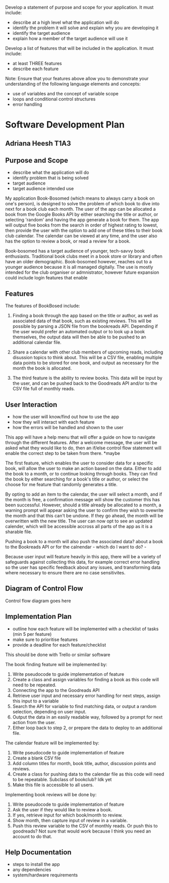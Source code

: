 Develop a statement of purpose and scope for your application. It must include:
- describe at a high level what the application will do
- identify the problem it will solve and explain why you are developing it
- identify the target audience
- explain how a member of the target audience will use it

Develop a list of features that will be included in the application. It must include:
- at least THREE features
- describe each feature

Note: Ensure that your features above allow you to demonstrate your understanding of the following language elements and concepts:
- use of variables and the concept of variable scope
- loops and conditional control structures
- error handling


# Software Development Plan 
## Adriana Heesh T1A3

## Purpose and Scope

- describe what the application will do
- identify problem that is being solved
- target audience
- target audience intended use

My application Book-Bosomed (which means to always carry a book on one's person), is designed to solve the problem of which book to dive into next for a book club each month. The user of the app can be allocated a book from the Google Books API by either searching the title or author, or selecting 'random' and having the app generate a book for them. The app will output five books from the search in order of highest rating to lowest, then provide the user with the option to add one of these titles to their book club calendar. The calendar can be viewed at any time, and the user also has the option to review a book, or read a review for a book. 

Book-bosomed has a target audience of younger, tech-savvy book enthusiasts. Traditional book clubs meet in a book store or library and often have an older demographic. Book-bosomed however, reaches out to a younger audience because it is all managed digitally. The use is mostly intended for the club organiser or admnistrator, however future expansion could include login features that enable 

## Features

The features of BookBosed include: 
1. Finding a book through the app based on the title or author, as well as associated data of that book, such as existing reviews. This will be possible by parsing a JSON file from the bookreads API. Depending if the user would prefer an automated output or to look up a book themselves, the output data will then be able to be pushed to an additional calendar file.

1. Share a calendar with other club members of upcoming reads, including disussion topics to think about. This will be a CSV file, enabling multiple data points to be stored for one book, and output as necessary for the month the book is allocated. 

1. The third feature is the ability to review books. This data will be input by the user, and can be pushed back to the Goodreads API and/or to the CSV file full of monthly reads. 


## User Interaction

- how the user will know/find out how to use the app
- how they will interact with each feature
- how the errors will be handled and shown to the user

This app will have a help menu that will offer a guide on how to navigate through the different features. After a welcome message, the user will be asked what they would like to do, then an if/else control flow statement will enable the correct step to be taken from there. *maybe

The first feature, which enables the user to consider data for a specific book, will allow the user to make an action based on the data. Either to add the book to a month, or to continue looking through books. They can find the book by either searching for a book's title or author, or select the choose for me feature that randomly generates a title. 

By opting to add an item to the calendar, the user will select a month, and if the month is free, a confirmation message will show the customer this has been successful. However, should a title already be allocated to a month, a warning prompt will appear asking the user to confirm they wish to ovewrite the month and that this can't be undone. If they go ahead, the month will be overwritten with the new title. The user can now opt to see an updated calender, which will be accessible accross all parts of the app as it is a sharable file. 

Pushing a book to a month will also push the associated data? about a book to the Bookreads API or for the calnendar - which do I want to do? - 

Because user input will feature heavily in this app, there will be a variety of safeguards against collecting this data, for example correct error handling so the user has specific feedback about any issues, and transforming data where necessary to ensure there are no case sensitivites.

## Diagram of Control Flow

Control flow diagram goes here

## Implementation Plan

- outline how each feature will be implemented with a checklist of tasks (min 5 per feature)
- make sure to prioritise features
- provide a deadline for each feature/checklist

This should be done with Trello or similar software

The book finding feature will be implemented by:
1. Write pseudocode to guide implementation of feature
1. Create a class and assign variables for finding a book as this code will need to be repeated.
1. Connecting the app to the Goodreads API
1. Retrieve user input and necessary error handling for next steps, assign this input to a variable
1. Search the API for variable to find matching data, or output a random selection, depending on user input.
1. Output the data in an easily readable way, followed by a prompt for next action from the user. 
1. Either loop back to step 2, or prepare the data to deploy to an additional file. 

The calendar feature will be implemented by:
1. Write pseudocode to guide implementation of feature
1. Create a blank CSV file 
1. Add column titles for month, book title, author, discussion points and reviews.
1. Create a class for pushing data to the calendar file as this code will need to be repeatable. Subclass of bookclub? Idk yet
1. Make this file is accessible to all users.

Implementing book reviews will be done by:
1. Write pseudocode to guide implementation of feature
1. Ask the user if they would like to review a book.
1. If yes, retrieve input for which book/month to review.
1. Show month, then capture input of review in a variable.
1. Push this review variable to the CSV of monthly reads. Or push this to goodreads? Not sure that would work because I think you need an account to do that.


## Help Documentation

- steps to install the app
- any dependencies
- system/hardware requirements

